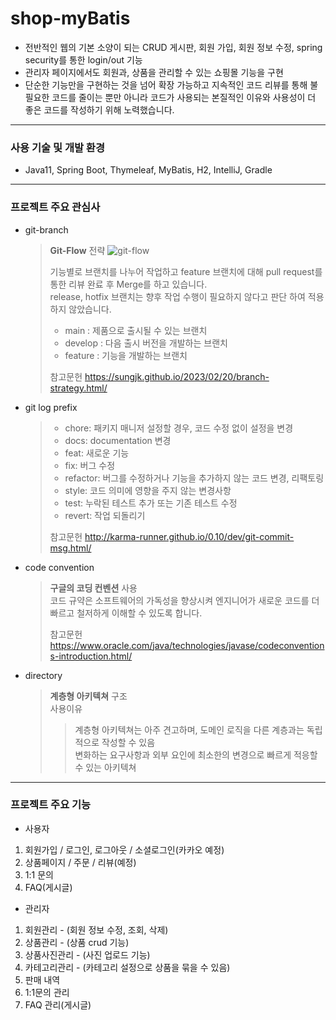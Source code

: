 # shop-myBatis

- 전반적인 웹의 기본 소양이 되는 CRUD 게시판, 회원 가입, 회원 정보 수정, spring security를 통한 login/out 기능
- 관리자 페이지에서도 회원과, 상품을 관리할 수 있는 쇼핑몰 기능을 구현 
- 단순한 기능만을 구현하는 것을 넘어 확장 가능하고 지속적인 코드 리뷰를 통해 불필요한 코드를 줄이는 뿐만 아니라 코드가 사용되는 본질적인 이유와 사용성이 더 좋은 코드를 작성하기 위해 노력했습니다.
---
### 사용 기술 및 개발 환경
- Java11, Spring Boot, Thymeleaf, MyBatis, H2, IntelliJ, Gradle

---
<H3>프로젝트 주요 관심사</H3>

- git-branch 
   > **Git-Flow** 전략
   > ![git-flow](https://user-images.githubusercontent.com/121872570/233758368-c1e1b7d2-6dba-4339-9e56-a2e22c919bea.png)
   >
   > 기능별로 브랜치를 나누어 작업하고 feature 브랜치에 대해 pull request를 통한 리뷰 완료 후 Merge를 하고 있습니다.   
   > release, hotfix 브랜치는 향후 작업 수행이 필요하지 않다고 판단 하여 적용하지 않았습니다.
   > - main : 제품으로 출시될 수 있는 브랜치 
   > - develop : 다음 출시 버전을 개발하는 브랜치 
   > - feature : 기능을 개발하는 브랜치    
   > 
   >  참고문헌 <https://sungjk.github.io/2023/02/20/branch-strategy.html/>

- git log prefix 
  >  - chore: 패키지 매니저 설정할 경우, 코드 수정 없이 설정을 변경            
  >  - docs: documentation 변경             
  >  - feat: 새로운 기능                      
  >  - fix: 버그 수정           
  >  - refactor: 버그를 수정하거나 기능을 추가하지 않는 코드 변경, 리팩토링              
  >  - style: 코드 의미에 영향을 주지 않는 변경사항               
  >  - test: 누락된 테스트 추가 또는 기존 테스트 수정            
  >  - revert: 작업 되돌리기  
  >
  >  참고문헌 <http://karma-runner.github.io/0.10/dev/git-commit-msg.html/>

- code convention 
   > **구글의 코딩 컨벤션** 사용    
   > 코드 규약은 소프트웨어의 가독성을 향상시켜 엔지니어가 새로운 코드를 더 빠르고 철저하게 이해할 수 있도록 합니다.  
   > 
   >  참고문헌 <https://www.oracle.com/java/technologies/javase/codeconventions-introduction.html/>


 + directory
   > **계층형 아키텍쳐** 구조  
   > 사용이유
   >  > 계층형 아키텍쳐는 아주 견고하며, 도메인 로직을 다른 계층과는 독립적으로 작성할 수 있음  
   >  > 변화하는 요구사항과 외부 요인에 최소한의 변경으로 빠르게 적응할 수 있는 아키텍쳐 



---
### 프로젝트 주요 기능
- 사용자
1. 회원가입 / 로그인, 로그아웃 / 소셜로그인(카카오 예정)
2. 상품페이지 / 주문 / 리뷰(예정)   
3. 1:1 문의
4. FAQ(게시글)

- 관리자
1. 회원관리     - (회원 정보 수정, 조회, 삭제)
2. 상품관리     - (상품 crud 기능)
3. 상품사진관리  - (사진 업로드 기능)
4. 카테고리관리  - (카테고리 설정으로 상품을 묶을 수 있음)
5. 판매 내역
6. 1:1문의 관리
7. FAQ 관리(게시글)



